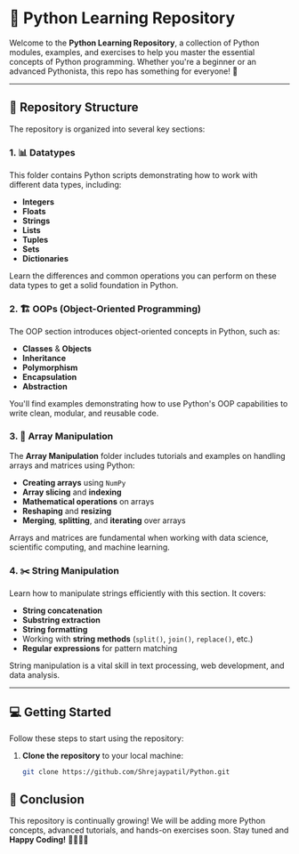 # 🐍 Python Learning Repository

Welcome to the **Python Learning Repository**, a collection of Python modules, examples, and exercises to help you master the essential concepts of Python programming. Whether you're a beginner or an advanced Pythonista, this repo has something for everyone! 🚀

---

## 📂 Repository Structure

The repository is organized into several key sections:

### 1. 📊 Datatypes
This folder contains Python scripts demonstrating how to work with different data types, including:
- **Integers**
- **Floats**
- **Strings**
- **Lists**
- **Tuples**
- **Sets**
- **Dictionaries**

Learn the differences and common operations you can perform on these data types to get a solid foundation in Python.

### 2. 🏗 OOPs (Object-Oriented Programming)
The OOP section introduces object-oriented concepts in Python, such as:
- **Classes** & **Objects**
- **Inheritance**
- **Polymorphism**
- **Encapsulation**
- **Abstraction**

You'll find examples demonstrating how to use Python's OOP capabilities to write clean, modular, and reusable code.

### 3. 📐 Array Manipulation
The **Array Manipulation** folder includes tutorials and examples on handling arrays and matrices using Python:
- **Creating arrays** using `NumPy`
- **Array slicing** and **indexing**
- **Mathematical operations** on arrays
- **Reshaping** and **resizing**
- **Merging**, **splitting**, and **iterating** over arrays

Arrays and matrices are fundamental when working with data science, scientific computing, and machine learning.

### 4. ✂️ String Manipulation
Learn how to manipulate strings efficiently with this section. It covers:
- **String concatenation**
- **Substring extraction**
- **String formatting**
- Working with **string methods** (`split()`, `join()`, `replace()`, etc.)
- **Regular expressions** for pattern matching

String manipulation is a vital skill in text processing, web development, and data analysis.

---

## 💻 Getting Started

Follow these steps to start using the repository:

1. **Clone the repository** to your local machine:
   ```bash
   git clone https://github.com/Shrejaypatil/Python.git


## 🎉 Conclusion

This repository is continually growing! We will be adding more Python concepts, advanced tutorials, and hands-on exercises soon. Stay tuned and **Happy Coding!** 👨‍💻👩‍💻
